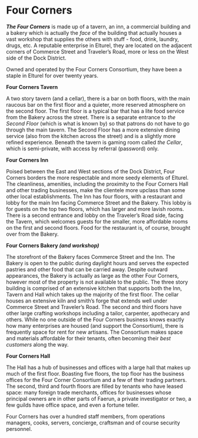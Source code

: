 # Four Corners
***The Four Corners*** is made up of a tavern, an inn, a commercial building and a bakery which is actually the *face* of the building that actually houses a vast workshop that supplies the others with stuff - food, drink, laundry, drugs, etc. A reputable enterprise in Elturel, they are located on the adjacent corners of Commerce Street and Traveler’s Road, more or less on the West side of the Dock District. 

Owned and operated by the Four Corners Consortium, they have been a staple in Elturel for over twenty years.

**Four Corners Tavern** 

A two story tavern (and a cellar), there is a bar on both floors, with the main raucous bar on the first floor and a quieter, more reserved atmosphere on the second floor. The first floor is a typical bar that has a lite food service from the Bakery across the street. There is a separate entrance to *the Second Floor* (which is what is known by) so that patrons do not have to go through the main tavern. The Second Floor has a more extensive dining service (also from the kitchen across the street) and is a slightly more refined experience. Beneath the tavern is gaming room called *the Cellar*, which is semi-private, with access by referral (password) only. 

**Four Corners Inn** 

Poised between the East and West sections of the Dock District, Four Corners borders the more respectable and more seedy elements of Elturel. The cleanliness, amenities, including the proximity to the Four Corners Hall and other trading businesses, make the clientele more upclass than some other local establishments. The Inn has four floors, with a restaurant and lobby for the main Inn facing Commerce Street and the Bakery. This lobby is for guests on the top two floors, which has larger and more lavish rooms. There is a second entrance and lobby on the Traveler’s Road side, facing the Tavern, which welcomes guests for the smaller, more affordable rooms on the first and second floors. Food for the restaurant is, of course, brought over from the Bakery.

**Four Corners Bakery *(and workshop)*** 

The storefront of the Bakery faces Commerce Street and the Inn. The Bakery is open to the public during daylight hours and serves the expected pastries and other food that can be carried away. Despite outward appearances, the Bakery is actually as large as the other Four Corners, however most of the property is not available to the public. The three story building is comprised of an extensive kitchen that supports both the Inn, Tavern and Hall which takes up the majority of the first floor. The cellar houses an extensive kiln and smith’s forge that extends well under Commerce Street and Traveler’s Road. The second and third floors have other large crafting workshops including a tailor, carpenter, apothecary and others. While no one outside of the Four Corners business knows exactly how many enterprises are housed (and support the Consortium), there is frequently space for rent for new artisans. The Consortium makes space and materials affordable for their tenants, often becoming their *best customers* along the way.

**Four Corners Hall** 

The Hall has a hub of businesses and offices with a large hall that makes up much of the first floor. Boasting five floors, the top floor has the business offices for the Four Corner Consortium and a few of their trading partners. The second, third and fourth floors are filled by tenants who have leased space: many foreign trade merchants, offices for businesses whose principal owners are in other parts of Faerun, a private investigator or two, a few guilds have office space, and even a fortune teller.

Four Corners has over a hundred staff members, from operations managers, cooks, servers, concierge, craftsman and of course security personnel. 
